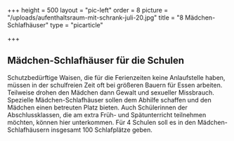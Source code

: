 +++
height = 500
layout = "pic-left"
order = 8
picture = "/uploads/aufenthaltsraum-mit-schrank-juli-20.jpg"
title = "8 Mädchen-Schlafhäuser"
type = "picarticle"

+++
## Mädchen-Schlafhäuser für die Schulen

Schutzbedürftige Waisen, die für die Ferienzeiten keine Anlaufstelle haben, müssen in der schulfreien Zeit oft bei größeren Bauern für Essen arbeiten. Teilweise drohen den Mädchen dann Gewalt und sexueller Missbrauch. Spezielle Mädchen-Schlafhäuser sollen dem Abhilfe schaffen und den Mädchen einen betreuten Platz bieten. Auch Schülerinnen der Abschlussklassen, die am extra Früh- und Spätunterricht teilnehmen möchten, können hier unterkommen. Für 4 Schulen soll es in den Mädchen-Schlafhäusern insgesamt 100 Schlafplätze geben. 